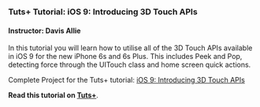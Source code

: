 ### Tuts+ Tutorial: iOS 9: Introducing 3D Touch APIs

#### Instructor: Davis Allie

In this tutorial you will learn how to utilise all of the 3D Touch APIs available in iOS 9 for the new iPhone 6s and 6s Plus. This includes Peek and Pop, detecting force through the UITouch class and home screen quick actions.

Complete Project for the Tuts+ tutorial: [iOS 9: Introducing 3D Touch APIs](http://code.tutsplus.com/tutorials/ios-9-introducing-3d-touch-apis--cms-25115)

**Read this tutorial on [Tuts+](https://code.tutsplus.com)**.
